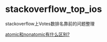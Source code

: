 # stackoverflow_top_ios
stackoverflow上Votes数排名靠前的问题整理

[atomic和nonatomic有什么区别?](https://github.com/helloted/stackoverflow_top_ios/blob/master/content/whats-the-difference-between-the-atomic-and-nonatomic-attributes.md)



